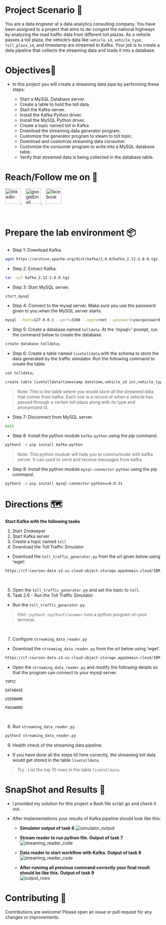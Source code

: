 # Project Scenario 🎩
You are a data engineer at a data analytics consulting company. You have been assigned to a project that aims to de-congest the national highways by analyzing the road traffic data from different toll plazas. As a vehicle passes a toll plaza, the vehicle’s data like `vehicle_id`, `vehicle_type`, `toll_plaza_id`, and timestamp are streamed to Kafka. Your job is to create a data pipeline that collects the streaming data and loads it into a database.

# Objectives📝
* In this project you will create a streaming data pipe by performing these steps:

  * Start a MySQL Database server.
  * Create a table to hold the toll data.
  * Start the Kafka server.
  * Install the Kafka Python driver.
  * Install the MySQL Python driver.
  * Create a topic named toll in Kafka.
  * Download the streaming data generator program.
  * Customize the generator program to steam to toll topic.
  * Download and customize streaming data consumer.
  * Customize the consumer program to write into a MySQL database table.
  * Verify that streamed data is being collected in the database table.


# Reach/Follow me on 🚀<br>
<p align="left">
  <a href="https://www.linkedin.com/in/mohamed-fawzy-936b661b8/" target="_blank" rel="noreferrer"> <img src="https://img.icons8.com/fluency/2x/linkedin.png" alt="linkedIn" width="50" height="50"/> </a>&nbsp&nbsp
  <a href="mailto:fwzymohamed90@gmail.com" target="_blank" rel="noreferrer"> <img src="https://img.icons8.com/fluency/2x/google-logo.png" alt="googleEmail" width="50" height="50"/> </a>&nbsp&nbsp
  <a href="https://www.facebook.com/mohamed.fwzy.14" target="_blank" rel="noreferrer"> <img src="https://cdn.iconscout.com/icon/free/png-256/facebook-262-721949.png" alt="facebook" width="50" height="50"/> </a>
</p>
<br>

# Prepare the lab environment 📦
* Step 1: Download Kafka.
```bash
wget https://archive.apache.org/dist/kafka/2.8.0/kafka_2.12-2.8.0.tgz
```

* Step 2: Extract Kafka.
```bash
tar -xzf kafka_2.12-2.8.0.tgz
```

* Step 3: Start MySQL server.
```bash
start_mysql
```

* Step 4: Connect to the mysql server. Make sure you use the password given to you when the MySQL server starts.
```bash
mysql --host=127.0.0.1 --port=3306 --user=root --password=yourpassword
```

* Step 5: Create a database named `tolldata`.
At the ‘mysql>’ prompt, run the command below to create the database.
```bash
create database tolldata;
```

* Step 6: Create a table named `livetolldata` with the schema to store the data generated by the traffic simulator.
Run the following command to create the table:
```bash
use tolldata;

create table livetolldata(timestamp datetime,vehicle_id int,vehicle_type char(15),toll_plaza_id smallint);
```
<!-- Side Note: Additional Information -->
> Note: This is the table where you would store all the streamed data that comes from kafka. Each row is a record of when a vehicle has passed through a certain toll plaza along with its type and anonymized id.

* Step 7: Disconnect from MySQL server. 
```bash
exit
```

* Step 8: Install the python module `kafka-python` using the pip command.
```bash
python3 -m pip install kafka-python
```
<!-- Side Note: Additional Information -->
> Note: This python module will help you to communicate with kafka server. It can used to send and receive messages from kafka.


* Step 9: Install the python module `mysql-connector-python` using the pip command.
```bash
python3 -m pip install mysql-connector-python==8.0.31
```

# Directions 🗺
<b>Start Kafka with the following tasks</b>

1. Start Zookeeper
2. Start Kafka server
3. Create a topic named `toll`
4. Download the Toll Traffic Simulator
* Download the `toll_traffic_generator.py` from the url given below using ‘wget’.
```bash
https://cf-courses-data.s3.us.cloud-object-storage.appdomain.cloud/IBM-DB0250EN-SkillsNetwork/labs/Final%20Assignment/toll_traffic_generator.py
```
<br>

5. Open the `toll_traffic_generator.p`y and set the topic to `toll`.
6. Task 2.6 - Run the Toll Traffic Simulator
- Run the `toll_traffic_generator.py`.
<!-- Side Note: Additional Information -->
> Hint : `python3 <pythonfilename>` runs a python program on your terminal.

<br>

7. Configure `streaming_data_reader.py`
- Download the `streaming_data_reader.py` from the url below using ‘wget’.
```bash
https://cf-courses-data.s3.us.cloud-object-storage.appdomain.cloud/IBM-DB0250EN-SkillsNetwork/labs/Final%20Assignment/streaming_data_reader.py
```
- Open the `streaming_data_reader.py` and modify the following details so that the program can connect to your mysql server.

`TOPIC`

`DATABASE`

`USERNAME`

`PASSWORD`

<br>

8. Run `streaming_data_reader.py`
```bash
python3 streaming_data_reader.py
```
9. Health check of the streaming data pipeline.
- If you have done all the steps till here correctly, the streaming toll data would get stored in the table `livetolldata`.
<!-- Side Note: Additional Information -->
> Try : List the top 10 rows in the table `livetolldata`.


# SnapShot and Results 📸
* I provided my solution for this project a Bash file script go and check it out.
* After implementations your results of Kafka pipeline should look like this:

  - <b>Simulator output of task 6</b>
    ![simulator_output](https://github.com/Mohamed-fawzyy/Kafka-Pipeline/assets/111665714/ba426df3-a5f5-4270-8628-cf15ac455e44)


  - <b> Stream reader to run python file. Output of task 7</b> <br>
    ![streaming_reader_code](https://github.com/Mohamed-fawzyy/Kafka-Pipeline/assets/111665714/fe691f71-18b2-4e0b-a46a-a196fc693361)


  - <b> Data reader to start workflow with Kafka. Output of task 8</b> <br>
    ![streaming_reader_code](https://github.com/Mohamed-fawzyy/Kafka-Pipeline/assets/111665714/628f9f95-c171-431b-a4e1-e206f2def52e)


  - <b> After running all previous command correctly your final result should be like this. Output of task 9</b> <br>
    ![output_rows](https://github.com/Mohamed-fawzyy/Kafka-Pipeline/assets/111665714/ff3fbac2-9a49-4e96-886c-7e113e2321ac)


# Contributing 📝
Contributions are welcome! Please open an issue or pull request for any changes or improvements.




